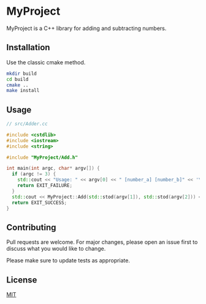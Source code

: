 # MyProject

MyProject is a C++ library for adding and subtracting numbers.

## Installation

Use the classic cmake method.

```bash
mkdir build
cd build
cmake ..
make install
```

## Usage

```c++
// src/Adder.cc

#include <cstdlib>
#include <iostream>
#include <string>

#include "MyProject/Add.h"

int main(int argc, char* argv[]) {
  if (argc != 3) {
    std::cout << "Usage: " << argv[0] << " [number_a] [number_b]" << '\n';
    return EXIT_FAILURE;
  }
  std::cout << MyProject::Add(std::stod(argv[1]), std::stod(argv[2])) << '\n';
  return EXIT_SUCCESS;
}
```

## Contributing

Pull requests are welcome. For major changes, please open an issue first to discuss what you would like to change.

Please make sure to update tests as appropriate.

## License

[MIT](LICENSE)
